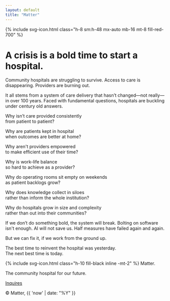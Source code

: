 ```yaml
---
layout: default
title: "Matter"
---
```


<div class="space-y-8 max-w-2xl mx-auto text-3xl sm:text-3xl font-times-now font-normal">
  {% include svg-icon.html class="h-8 sm:h-48 mx-auto mb-16 mt-8 fill-red-700" %}
  <h1 class="text-7xl font-semibold">
    A crisis is a bold time
    to start a hospital.
  </h1>
  <p>
    Community hospitals are struggling to survive.
    Access to care is disappearing.
    Providers are burning out.
  </p>
  <p>
    It all stems from a system of care delivery that hasn’t changed—not really—in over 100 years.
    Faced with fundamental questions, hospitals are buckling under century old answers.
  </p>
  <p class="italic text-center">
    Why isn’t care provided consistently<br>
    from patient to patient?
  </p>
  <p class="italic text-center">
    Why are patients kept in hospital<br>
    when outcomes are better at home?
  </p>
  <p class="italic text-center">
    Why aren't providers empowered<br>
    to make efficient use of their time?
  </p>
  <p class="italic text-center">
    Why is work-life balance<br>
    so hard to achieve as a provider?
  </p>
  <p class="italic text-center">
    Why do operating rooms sit empty on weekends<br>
    as patient backlogs grow?
  </p>
  <p class="italic text-center">
    Why does knowledge collect in siloes<br>
    rather than inform the whole institution?
  </p>
  <p class="italic text-center">
    Why do hospitals grow in size and complexity<br>
    rather than out into their communities?
  </p>
  <p>
    If we don’t do something bold, the system will break. Bolting on software isn't enough. AI will not save us. Half measures have failed again and again.
  </p>
  <p>
    But we can fix it, if we work from the ground up.
  </p>
  <p>
    The best time to reinvent the hospital was yesterday.<br>
    The next best time is today.
  </p>
  <div class="font-semibold">
    <p class="text-5xl">
      {% include svg-icon.html class="h-10 fill-black inline -mt-2" %}
      Matter.
    </p>
    <p>
      The community hospital for our future.
    </p>
  </div>
  <p>
    <!-- <a class="underline" href="#">Jobs</a> | -->
    <a class="underline" href="mailto:contact@matterhospital.com">Inquires</a>
  </p>
  <footer class="text-sm mt-16">
    © Matter, {{ 'now' | date: "%Y" }}
  </footer>
</div>
